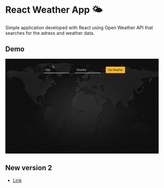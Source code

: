 # React Weather App 🌤

Simple application developed with React using Open Weather API that searches for the adress and weather data.

## Demo
![](demo.gif)


## New version 2
- [Link](https://github.com/AD757/Weather-App-V2)
